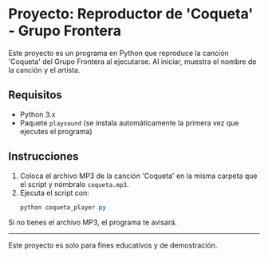 # Proyecto: Reproductor de 'Coqueta' - Grupo Frontera

Este proyecto es un programa en Python que reproduce la canción 'Coqueta' del Grupo Frontera al ejecutarse. Al iniciar, muestra el nombre de la canción y el artista.

## Requisitos
- Python 3.x
- Paquete `playsound` (se instala automáticamente la primera vez que ejecutes el programa)

## Instrucciones
1. Coloca el archivo MP3 de la canción 'Coqueta' en la misma carpeta que el script y nómbralo `coqueta.mp3`.
2. Ejecuta el script con:
   ```powershell
   python coqueta_player.py
   ```

Si no tienes el archivo MP3, el programa te avisará.

---

Este proyecto es solo para fines educativos y de demostración.
